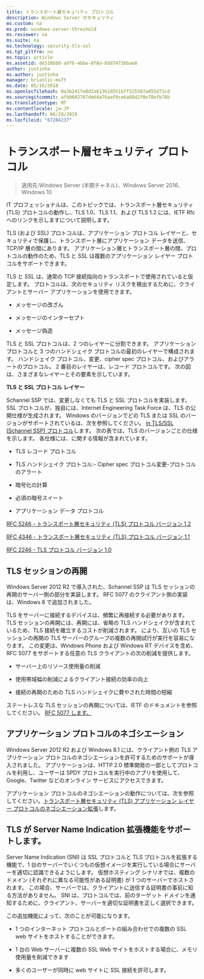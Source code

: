 ```yaml
---
title: トランスポート層セキュリティ プロトコル
description: Windows Server のセキュリティ
ms.custom: na
ms.prod: windows-server-threshold
ms.reviewer: na
ms.suite: na
ms.technology: security-tls-ssl
ms.tgt_pltfrm: na
ms.topic: article
ms.assetid: de510bb0-a9f6-4bbe-8f8a-8dd7473bbae8
author: justinha
ms.author: justinha
manager: brianlic-msft
ms.date: 05/16/2018
ms.openlocfilehash: 0a3b241fe0d2a61361d551b7f515507ad55d71cd
ms.sourcegitcommit: afb0602767de64a76aaf9ce6a60d2f0e78efb78b
ms.translationtype: MT
ms.contentlocale: ja-JP
ms.lasthandoff: 06/20/2019
ms.locfileid: "67284237"
---
```

# <a name="transport-layer-security-protocol"></a>トランスポート層セキュリティ プロトコル

>適用先:Windows Server (半期チャネル)、Windows Server 2016、Windows 10

IT プロフェッショナルは、このトピックでは、トランスポート層セキュリティ (TLS) プロトコルの動作し、TLS 1.0、TLS 1.1、および TLS 1.2 には、IETF Rfc へのリンクを示しますについて説明します。

TLS (および SSL) プロトコルは、アプリケーション プロトコル レイヤーと、セキュリティで保護し、トランスポート層にアプリケーション データを送信、TCP/IP 層の間にあります。 アプリケーション層とトランスポート層の間、プロトコルの動作のため、TLS と SSL は複数のアプリケーション レイヤー プロトコルをサポートできます。

TLS と SSL は、通常の TCP 接続指向のトランスポートで使用されていると仮定します。 プロトコルは、次のセキュリティ リスクを検出するために、クライアントとサーバー アプリケーションを使用できます。

-   メッセージの改ざん

-   メッセージのインターセプト

-   メッセージ偽造

TLS と SSL プロトコルは、2 つのレイヤーに分割できます。 アプリケーション プロトコルと 3 つのハンドシェイク プロトコルの最初のレイヤーで構成されます。 ハンドシェイク プロトコル、変更、cipher spec プロトコル、およびアラートのプロトコル。 2 番目のレイヤーは、レコード プロトコルです。 次の図は、さまざまなレイヤーとその要素を示しています。

**TLS と SSL プロトコル レイヤー**


Schannel SSP では、変更しなくても TLS と SSL プロトコルを実装します。 SSL プロトコルが、独自には、Internet Engineering Task Force は、TLS の公開仕様が生成されます。 Windows のバージョンでどの TLS または SSL のバージョンがサポートされているは、次を参照してください。 [in TLS/SSL (Schannel SSP) プロトコル](https://msdn.microsoft.com/library/windows/desktop/mt808159(v=vs.85).aspx)します。 次の表では、TLS のバージョンごとの仕様を示します。 各仕様には、に関する情報が含まれています。

-   TLS レコード プロトコル

-   TLS ハンドシェイク プロトコル:\- Cipher spec プロトコル変更\-プロトコルのアラート

-   暗号化の計算

-   必須の暗号スイート

-   アプリケーション データ プロトコル

[RFC 5246 - トランスポート層セキュリティ (TLS) プロトコル バージョン 1.2](http://tools.ietf.org/html/rfc5246)

[RFC 4346 - トランスポート層セキュリティ (TLS) プロトコル バージョン 1.1](http://tools.ietf.org/html/rfc4346)

[RFC 2246 - TLS プロトコル バージョン 1.0](http://tools.ietf.org/html/rfc2246)

## <a name="BKMK_SessionResumption"></a>TLS セッションの再開
Windows Server 2012 R2 で導入された、Schannel SSP は TLS セッションの再開のサーバー側の部分を実装します。 RFC 5077 のクライアント側の実装は、Windows 8 で追加されました。

TLS をサーバーに接続するデバイスは、頻繁に再接続する必要があります。 TLS セッションの再開には、再開には、省略の TLS ハンドシェイクが含まれているため、TLS 接続を確立するコストが削減されます。 により、互いの TLS セッションの再開の TLS サーバーのグループの複数の再開試行が実行を容易になります。 この変更は、Windows Phone および Windows RT デバイスを含め、RFC 5077 をサポートする任意の TLS クライアントの次の削減を提供します。

-   サーバー上のリソース使用量の削減

-   使用帯域幅の削減によるクライアント接続の効率の向上

-   接続の再開のための TLS ハンドシェイクに費やされた時間の短縮

ステートレスな TLS セッションの再開については、IETF のドキュメントを参照してください。 [RFC 5077 します。](http://www.ietf.org/rfc/rfc5077)

## <a name="BKMK_AppProtocolNego"></a>アプリケーション プロトコルのネゴシエーション
 Windows Server 2012 R2 および Windows 8.1 には、クライアント側の TLS アプリケーション プロトコルのネゴシエーションを許可するためのサポートが導入されました。 アプリケーションは、HTTP 2.0 標準開発の一部としてプロトコルを利用し、ユーザーは SPDY プロトコルを実行中のアプリを使用して、Google、Twitter などのオンライン サービスにアクセスできます。

アプリケーション プロトコルのネゴシエーションの動作については、次を参照してください。[トランスポート層セキュリティ (TLS) アプリケーション レイヤー プロトコルのネゴシエーション拡張](http://tools.ietf.org/search/draft-ietf-tls-applayerprotoneg-05)します。

## <a name="BKMK_SNI"></a>TLS が Server Name Indication 拡張機能をサポートします。
Server Name Indication (SNI) は SSL プロトコルと TLS プロトコルを拡張する機能で、1 台のサーバーでいくつもの仮想イメージを実行している場合にサーバーを適切に認識できるようにします。 仮想ホスティング シナリオでは、複数のドメイン (それぞれに異なる可能性がある証明書) が 1 つのサーバーでホストされます。 この場合、サーバーでは、クライアントに送信する証明書の事前に知る方法がありません。 SNI は、プロトコルでは、前のターゲット ドメインを通知するために、クライアント、サーバーを適切な証明書を正しく選択できます。

この追加機能によって、次のことが可能になります。

-   1 つのインターネット プロトコルとポートの組み合わせでの複数の SSL web サイトをホストすることができます。

-   1 台の Web サーバーに複数の SSL Web サイトをホストする場合に、メモリ使用量を削減できます

-   多くのユーザーが同時に web サイトに SSL 接続を許可します。



